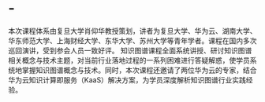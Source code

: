 # -
本次课程体系由复旦大学肖仰华教授策划，讲者为复旦大学、华为云、湖南大学、华东师范大学、上海财经大学、东华大学、苏州大学等青年学者。课程在国内多次巡回演讲，受到参会人员一致好评。  知识图谱课程全面系统讲授、研讨知识图谱相关概念与技术主题，对当前行业落地过程的一系列困难进行答疑解惑，使学员系统地掌握知识图谱概念与技术。同时，本次课程还邀请了两位华为云的专家，结合华为云知识计算即服务（KaaS）解决方案，为学员深度解析知识图谱行业实践经验。
